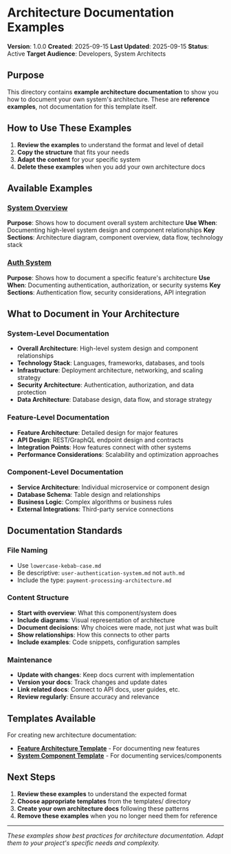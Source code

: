 # Architecture Documentation Examples

**Version**: 1.0.0
**Created**: 2025-09-15
**Last Updated**: 2025-09-15
**Status**: Active
**Target Audience**: Developers, System Architects

## Purpose

This directory contains **example architecture documentation** to show you how to document your own system's architecture. These are **reference examples**, not documentation for this template itself.

## How to Use These Examples

1. **Review the examples** to understand the format and level of detail
2. **Copy the structure** that fits your needs
3. **Adapt the content** for your specific system
4. **Delete these examples** when you add your own architecture docs

## Available Examples

### [System Overview](./system-overview.md)
**Purpose**: Shows how to document overall system architecture
**Use When**: Documenting high-level system design and component relationships
**Key Sections**: Architecture diagram, component overview, data flow, technology stack

### [Auth System](./auth-system.md)
**Purpose**: Shows how to document a specific feature's architecture
**Use When**: Documenting authentication, authorization, or security systems
**Key Sections**: Authentication flow, security considerations, API integration

## What to Document in Your Architecture

### System-Level Documentation
- **Overall Architecture**: High-level system design and component relationships
- **Technology Stack**: Languages, frameworks, databases, and tools
- **Infrastructure**: Deployment architecture, networking, and scaling strategy
- **Security Architecture**: Authentication, authorization, and data protection
- **Data Architecture**: Database design, data flow, and storage strategy

### Feature-Level Documentation
- **Feature Architecture**: Detailed design for major features
- **API Design**: REST/GraphQL endpoint design and contracts
- **Integration Points**: How features connect with other systems
- **Performance Considerations**: Scalability and optimization approaches

### Component-Level Documentation
- **Service Architecture**: Individual microservice or component design
- **Database Schema**: Table design and relationships
- **Business Logic**: Complex algorithms or business rules
- **External Integrations**: Third-party service connections

## Documentation Standards

### File Naming
- Use `lowercase-kebab-case.md`
- Be descriptive: `user-authentication-system.md` not `auth.md`
- Include the type: `payment-processing-architecture.md`

### Content Structure
- **Start with overview**: What this component/system does
- **Include diagrams**: Visual representation of architecture
- **Document decisions**: Why choices were made, not just what was built
- **Show relationships**: How this connects to other parts
- **Include examples**: Code snippets, configuration samples

### Maintenance
- **Update with changes**: Keep docs current with implementation
- **Version your docs**: Track changes and update dates
- **Link related docs**: Connect to API docs, user guides, etc.
- **Review regularly**: Ensure accuracy and relevance

## Templates Available

For creating new architecture documentation:

- **[Feature Architecture Template](../templates/feature-architecture.md)** - For documenting new features
- **[System Component Template](../templates/system-component.md)** - For documenting services/components

## Next Steps

1. **Review these examples** to understand the expected format
2. **Choose appropriate templates** from the templates/ directory
3. **Create your own architecture docs** following these patterns
4. **Remove these examples** when you no longer need them for reference

---

*These examples show best practices for architecture documentation. Adapt them to your project's specific needs and complexity.*